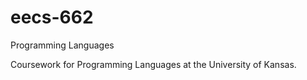 # eecs-662
Programming Languages

Coursework for Programming Languages at the University of Kansas.
